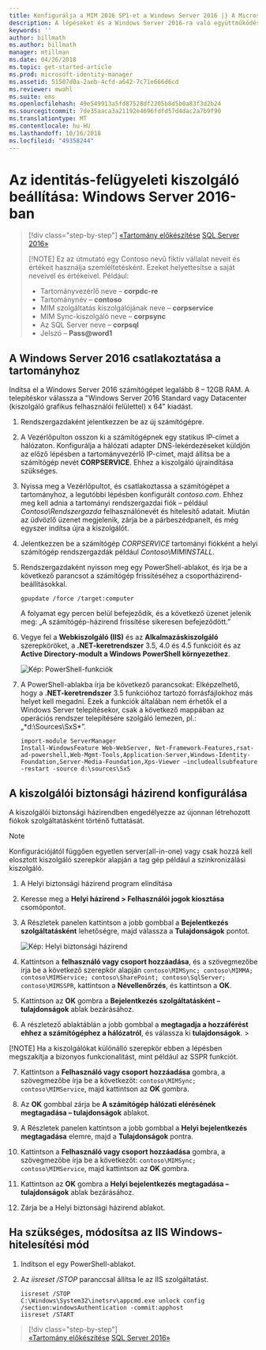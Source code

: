 ```yaml
---
title: Konfigurálja a MIM 2016 SP1-et a Windows Server 2016 |} A Microsoft Docs
description: A lépéseket és a Windows Server 2016-ra való együttműködéshez a MIM 2016 SP1-et előkészítési beolvasása.
keywords: ''
author: billmath
ms.author: billmath
manager: mtillman
ms.date: 04/26/2018
ms.topic: get-started-article
ms.prod: microsoft-identity-manager
ms.assetid: 51507d0a-2aeb-4cfd-a642-7c71e666d6cd
ms.reviewer: mwahl
ms.suite: ems
ms.openlocfilehash: 49e549913a5fd87528df2205b8d5b0a83f3d2b24
ms.sourcegitcommit: 7de35aaca3a21192e4696fdfd57d4dac2a7b9f90
ms.translationtype: MT
ms.contentlocale: hu-HU
ms.lasthandoff: 10/16/2018
ms.locfileid: "49358244"
---
```

# <a name="set-up-an-identity-management-servers-windows-server-2016"></a>Az identitás-felügyeleti kiszolgáló beállítása: Windows Server 2016-ban

> [!div class="step-by-step"]
> [«Tartomány előkészítése](preparing-domain.md)
> [SQL Server 2016»](prepare-server-sql2016.md)
> 
> [!NOTE]
> Ez az útmutató egy Contoso nevű fiktív vállalat neveit és értékeit használja szemléltetésként. Ezeket helyettesítse a saját neveivel és értékeivel. Például:
> - Tartományvezérlő neve – **corpdc-re**
> - Tartománynév – **contoso**
> - MIM szolgáltatás kiszolgálójának neve – **corpservice**
> - MIM Sync-kiszolgáló neve – **corpsync**
> - Az SQL Server neve – **corpsql**
> - Jelszó – <strong>Pass@word1</strong>

## <a name="join-windows-server-2016-to-your-domain"></a>A Windows Server 2016 csatlakoztatása a tartományhoz

Indítsa el a Windows Server 2016 számítógépet legalább 8 – 12GB RAM. A telepítéskor válassza a "Windows Server 2016 Standard vagy Datacenter (kiszolgáló grafikus felhasználói felülettel) x 64" kiadást.

1. Rendszergazdaként jelentkezzen be az új számítógépre.

2. A Vezérlőpulton osszon ki a számítógépnek egy statikus IP-címet a hálózaton. Konfigurálja a hálózati adapter DNS-lekérdezéseket küldjön az előző lépésben a tartományvezérlő IP-címet, majd állítsa be a számítógép nevét **CORPSERVICE**.  Ehhez a kiszolgáló újraindítása szükséges.

3. Nyissa meg a Vezérlőpultot, és csatlakoztassa a számítógépet a tartományhoz, a legutóbbi lépésben konfigurált *contoso.com*.  Ehhez meg kell adnia a tartományi rendszergazdai fiók – például *Contoso\Rendszergazda* felhasználónevét és hitelesítő adatait.  Miután az üdvözlő üzenet megjelenik, zárja be a párbeszédpanelt, és még egyszer indítsa újra a kiszolgálót.

4. Jelentkezzen be a számítógép *CORPSERVICE* tartományi fiókként a helyi számítógép rendszergazdák például *Contoso\MIMINSTALL*.


5. Rendszergazdaként nyisson meg egy PowerShell-ablakot, és írja be a következő parancsot a számítógép frissítéséhez a csoportházirend-beállításokkal.

    ```
    gpupdate /force /target:computer
    ```

    A folyamat egy percen belül befejeződik, és a következő üzenet jelenik meg: „A számítógép-házirend frissítése sikeresen befejeződött.”

6. Vegye fel a **Webkiszolgáló (IIS)** és az **Alkalmazáskiszolgáló** szerepköröket, a **.NET-keretrendszer** 3.5, 4.0 és 4.5 funkcióit és az **Active Directory-modult a Windows PowerShell környezethez**.

    ![Kép: PowerShell-funkciók](media/MIM-DeployWS2.png)

7. A PowerShell-ablakba írja be következő parancsokat: Elképzelhető, hogy a **.NET-keretrendszer** 3.5 funkcióhoz tartozó forrásfájlokhoz más helyet kell megadni. Ezek a funkciók általában nem érhetők el a Windows Server telepítésekor, csak a következő mappában az operációs rendszer telepítésére szolgáló lemezen, pl.: „\*d:\Sources\SxS\*”.

    ```
    import-module ServerManager
    Install-WindowsFeature Web-WebServer, Net-Framework-Features,rsat-ad-powershell,Web-Mgmt-Tools,Application-Server,Windows-Identity-Foundation,Server-Media-Foundation,Xps-Viewer –includeallsubfeature -restart -source d:\sources\SxS
    ```

## <a name="configure-the-server-security-policy"></a>A kiszolgálói biztonsági házirend konfigurálása

A kiszolgálói biztonsági házirendben engedélyezze az újonnan létrehozott fiókok szolgáltatásként történő futtatását.
> [!NOTE] 
> Konfigurációjától függően egyetlen server(all-in-one) vagy csak hozzá kell elosztott kiszolgáló szerepkör alapján a tag gép például a szinkronizálási kiszolgáló. 

1. A Helyi biztonsági házirend program elindítása

2. Keresse meg a **Helyi házirend > Felhasználói jogok kiosztása** csomópontot.

3. A Részletek panelen kattintson a jobb gombbal a **Bejelentkezés szolgáltatásként** lehetőségre, majd válassza a **Tulajdonságok** pontot.

    ![Kép: Helyi biztonsági házirend](media/MIM-DeployWS3.png)

4. Kattintson a **felhasználó vagy csoport hozzáadása**, és a szövegmezőbe írja be a következő szerepkör alapján `contoso\MIMSync; contoso\MIMMA; contoso\MIMService; contoso\SharePoint; contoso\SqlServer; contoso\MIMSSPR`, kattintson a **Névellenőrzés**, és kattintson a **OK**.

5. Kattintson az **OK** gombra a **Bejelentkezés szolgáltatásként – tulajdonságok** ablak bezárásához.

6.  A részletező ablaktáblán a jobb gombbal a **megtagadja a hozzáférést ehhez a számítógéphez a hálózatról**, és válassza ki **tulajdonságok**. >

[!NOTE] Ha a kiszolgálókat különálló szerepkör ebben a lépésben megszakítja a bizonyos funkcionalitást, mint például az SSPR funkciót.

7. Kattintson a **Felhasználó vagy csoport hozzáadása** gombra, a szövegmezőbe írja be a következőt: `contoso\MIMSync; contoso\MIMService`, majd kattintson az **OK** gombra.

8. Az **OK** gombbal zárja be **A számítógép hálózati elérésének megtagadása – tulajdonságok** ablakot.

9. A Részletek panelen kattintson a jobb gombbal a **Helyi bejelentkezés megtagadása** elemre, majd a **Tulajdonságok** pontra.

10. Kattintson a **Felhasználó vagy csoport hozzáadása** gombra, a szövegmezőbe írja be a következőt: `contoso\MIMSync; contoso\MIMService`, majd kattintson az **OK** gombra.

11. Kattintson az **OK** gombra a **Helyi bejelentkezés megtagadása – tulajdonságok** ablak bezárásához.

12. Zárja be a Helyi biztonsági házirend ablakot.


## <a name="change-the-iis-windows-authentication-mode-if-needed"></a>Ha szükséges, módosítsa az IIS Windows-hitelesítési mód

1.  Indítson el egy PowerShell-ablakot.

2.  Az *iisreset /STOP* paranccsal állítsa le az IIS szolgáltatást.

    ```
    iisreset /STOP
    C:\Windows\System32\inetsrv\appcmd.exe unlock config /section:windowsAuthentication -commit:apphost
    iisreset /START
    ```

> [!div class="step-by-step"]  
> [«Tartomány előkészítése](preparing-domain.md)
> [SQL Server 2016»](prepare-server-sql2016.md)
